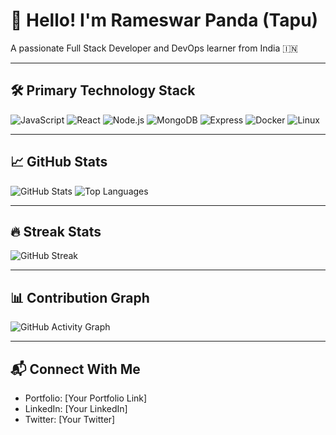 # 👋 Hello! I'm Rameswar Panda (Tapu)

A passionate Full Stack Developer and DevOps learner from India 🇮🇳

---

## 🛠️ Primary Technology Stack

![JavaScript](https://img.shields.io/badge/-JavaScript-black?style=flat-square&logo=javascript)
![React](https://img.shields.io/badge/-React-black?style=flat-square&logo=react)
![Node.js](https://img.shields.io/badge/-Node.js-black?style=flat-square&logo=node.js)
![MongoDB](https://img.shields.io/badge/-MongoDB-black?style=flat-square&logo=mongodb)
![Express](https://img.shields.io/badge/-Express-black?style=flat-square&logo=express)
![Docker](https://img.shields.io/badge/-Docker-black?style=flat-square&logo=docker)
![Linux](https://img.shields.io/badge/-Linux-black?style=flat-square&logo=linux)

---

## 📈 GitHub Stats

![GitHub Stats](https://github-readme-stats.vercel.app/api?username=Tapu45&show_icons=true&theme=react)
![Top Languages](https://github-readme-stats.vercel.app/api/top-langs/?username=Tapu45&layout=compact&theme=react)

---

## 🔥 Streak Stats

![GitHub Streak](https://streak-stats.demolab.com?user=Tapu45&theme=react)

---

## 📊 Contribution Graph

![GitHub Activity Graph](https://github-readme-activity-graph.vercel.app/graph?username=Tapu45&theme=react-dark)

---

## 📬 Connect With Me

- Portfolio: [Your Portfolio Link]
- LinkedIn: [Your LinkedIn]
- Twitter: [Your Twitter]
